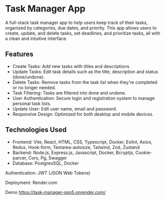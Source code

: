 # Task Manager App

A full-stack task manager app to help users keep track of their tasks, organized by categories, due dates, and priority. This app allows users to create, update, and delete tasks, set deadlines, and prioritize tasks, all with a clean and intuitive interface.

## Features

- Create Tasks: Add new tasks with titles and descriptions.
- Update Tasks: Edit task details such as the title, description and status (done/undone).
- Delete Tasks: Remove tasks from the task list when they're completed or no longer needed.
- Task Filtering: Tasks are filtered into done and undone.
- User Authentication: Secure login and registration system to manage personal task lists.
- Update User: Edit user name, email and password.
- Responsive Design: Optimized for both desktop and mobile devices.

## Technologies Used

- Frontend: Vite, React, HTML, CSS, Typescript, Docker, Eslint, Axios, Redux, Hook-form, Textarea-autosize, Tailwind, Zod, Zustand
- Backend: Node.js, Express.js, Javascript, Docker, Bcryptjs, Cookie-parcer, Cors, Pg, Swagger
- Database: PostgresSQL, Docker

Authentication: JWT (JSON Web Tokens)

Deployment: Render.com

Demo
https://task-manager-spn5.onrender.com/